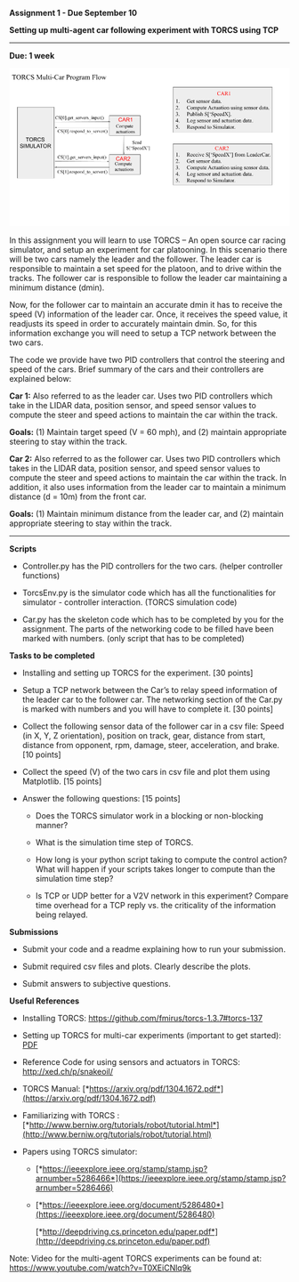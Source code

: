 **Assignment 1 - Due September 10**

**Setting up multi-agent car following experiment with TORCS using TCP**

******************

**Due: 1 week**

![Program Flow](https://github.com/vu-resilient-distributed-systems/assignment-1-fall-19/blob/master/ProgramFlow.png)

In this assignment you will learn to use TORCS – An open source car
racing simulator, and setup an experiment for car platooning. In this
scenario there will be two cars namely the leader and the follower. The
leader car is responsible to maintain a set speed for the platoon, and
to drive within the tracks. The follower car is responsible to follow
the leader car maintaining a minimum distance (dmin).

Now, for the follower car to maintain an accurate dmin it has to receive
the speed (V) information of the leader car. Once, it receives the speed
value, it readjusts its speed in order to accurately maintain dmin. So,
for this information exchange you will need to setup a TCP network
between the two cars.

The code we provide have two PID controllers that control
the steering and speed of the cars. Brief summary of the cars and their
controllers are explained below:

**Car 1:** Also referred to as the leader car. Uses two PID controllers
which take in the LIDAR data, position sensor, and speed sensor values
to compute the steer and speed actions to maintain the car within the
track.

**Goals:** (1) Maintain target speed (V = 60 mph), and (2) maintain
appropriate steering to stay within the track.

**Car 2:** Also referred to as the follower car. Uses two PID
controllers which takes in the LIDAR data, position sensor, and speed
sensor values to compute the steer and speed actions to maintain the car
within the track. In addition, it also uses information from the leader
car to maintain a minimum distance (d = 10m) from the front car.

**Goals:** (1) Maintain minimum distance from the leader car, and (2)
maintain appropriate steering to stay within the track.

*****

**Scripts** 
-   Controller.py has the PID controllers for the two cars. (helper controller functions)

-   TorcsEnv.py is the simulator code which has all the functionalities for simulator - controller interaction. (TORCS simulation code)

-   Car.py has the skeleton code which has to be completed by you for the assignment. The parts of the networking code to be filled have been marked with numbers. (only script that has to be completed)

**Tasks to be completed**

-   Installing and setting up TORCS for the experiment. \[30 points\]

-   Setup a TCP network between the Car’s to relay speed information of
    the leader car to the follower car. The networking section of the Car.py is marked with numbers and you will have to complete it. \[30 points\]

-   Collect the following sensor data of the follower car in a csv file: Speed (in X,
    Y, Z orientation), position on track, gear, distance from start,
    distance from opponent, rpm, damage, steer, acceleration, and brake.
    \[10 points\]

-   Collect the speed (V) of the two cars in csv file and plot them
    using Matplotlib. \[15 points\]

-   Answer the following questions: \[15 points\]

    -   Does the TORCS simulator work in a blocking or non-blocking
        manner?

    -   What is the simulation time step of TORCS.

    -   How long is your python script taking to compute the control
        action? What will happen if your scripts takes longer to compute
        than the simulation time step?

    -   Is TCP or UDP better for a V2V network in this experiment?
        Compare time overhead for a TCP reply vs. the criticality of the
        information being relayed.

**Submissions**

-   Submit your code and a readme explaining how to run your submission.

-   Submit required csv files and plots. Clearly describe the plots. 

-   Submit answers to subjective questions.


**Useful References**

-   Installing TORCS: https://github.com/fmirus/torcs-1.3.7#torcs-137

-   Setting up TORCS for multi-car experiments (important to get started): [PDF](https://github.com/vu-resilient-distributed-systems/assignment-1-fall-19/blob/master/Setting%20Up%20Multi-Car%20Experiments%20with%20TORCS.pdf)

-   Reference Code for using sensors and actuators in TORCS: http://xed.ch/p/snakeoil/

-   TORCS Manual:
    [*https://arxiv.org/pdf/1304.1672.pdf*](https://arxiv.org/pdf/1304.1672.pdf)

-   Familiarizing with TORCS :
    [*http://www.berniw.org/tutorials/robot/tutorial.html*](http://www.berniw.org/tutorials/robot/tutorial.html)

-   Papers using TORCS simulator:

    -   [*https://ieeexplore.ieee.org/stamp/stamp.jsp?arnumber=5286466*](https://ieeexplore.ieee.org/stamp/stamp.jsp?arnumber=5286466)

    -   [*https://ieeexplore.ieee.org/document/5286480*](https://ieeexplore.ieee.org/document/5286480)

        [*http://deepdriving.cs.princeton.edu/paper.pdf*](http://deepdriving.cs.princeton.edu/paper.pdf)

Note: Video for the multi-agent TORCS experiments can be found at:
<https://www.youtube.com/watch?v=T0XEiCNlq9k>
